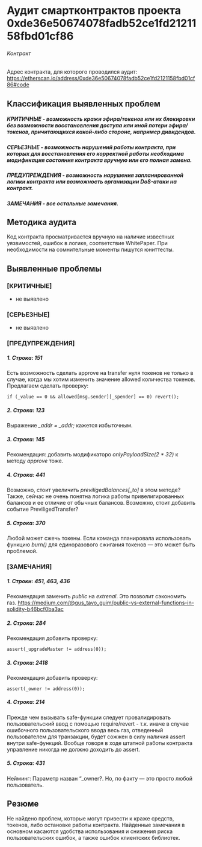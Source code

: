 # Аудит смартконтрактов проекта 0xde36e50674078fadb52ce1fd2121158fbd01cf86

###### Контракт 

Адрес контракта, для которого проводился аудит: https://etherscan.io/address/0xde36e50674078fadb52ce1fd2121158fbd01cf86#code

## Классификация выявленных проблем

##### КРИТИЧНЫЕ - возможность кражи эфира/токенов или их блокировки без возможности восстановления доступа или иной потери эфира/токенов, причитающихся какой-либо стороне, например дивидендов.
##### СЕРЬЕЗНЫЕ - возможность нарушений работы контракта, при которых для восстановления его корректной работы необходима модификация состояния контракта вручную или его полная замена.
##### ПРЕДУПРЕЖДЕНИЯ - возможность нарушения запланированной логики контракта или возможность организации DoS-атаки на контракт.

##### ЗАМЕЧАНИЯ - все остальные замечания.


## Методика аудита

Код контракта просматривается вручную на наличие известных уязвимостей, ошибок в логике, соответствие WhitePaper. При необходимости на сомнительные моменты пишутся юниттесты.



## Выявленные проблемы

### [КРИТИЧНЫЕ]

- не выявлено

### [СЕРЬЕЗНЫЕ]

- не выявлено


### [ПРЕДУПРЕЖДЕНИЯ]

##### 1. Строка: 151

Есть возможность сделать approve на transfer нуля токенов не только в случае, когда мы хотим изменить значение allowed количества
токенов. Предлагаем сделать проверку:

```
if (_value == 0 && allowed[msg.sender][_spender] == 0) revert();
```

##### 2. Строка: 123

Выражение *_addr = _addr;* кажется избыточным.


##### 3. Строка: 145

Рекомендация: добавить модификаторо *onlyPayloadSize(2 \* 32)* к методу *approve* тоже.


##### 4. Строка: 441

Возможно, стоит увеличить *previligedBalances[_to]* в этом методе?
Также, сейчас не очень понятна логика работы привелигированных балансов и ее отличие от обычных балансов.
Возможно, стоит добавить событие PreviligedTransfer?


##### 5. Строка: 370

Любой может сжечь токены.
Если команда планировала использовать функцию *burn()* для единоразового сжигания токенов — это может быть проблемой.


### [ЗАМЕЧАНИЯ]

##### 1. Строки: 451, 463, 436

Рекомендация заменить *public* на *extrenal*. Это позволит сэкономить газ.
https://medium.com/@gus_tavo_guim/public-vs-external-functions-in-solidity-b46bcf0ba3ac

##### 2. Строка: 284

Рекомендация добавить проверку:

```
assert(_upgradeMaster != address(0));
```

##### 3. Строка: 2418

Рекомендация добавить проверку:

```
assert(_owner != address(0));
```

##### 4. Строка: 214

Прежде чем вызывать safe-функции следует провалидировать пользовательский ввод с помощью require/revert - т.к. иначе в случае ошибочного пользовательского ввода весь газ, отведенный пользователем для транзакции, будет сожжен в силу наличия assert внутри safe-функций. Вообще говоря в ходе штатной работы контракта управление никогда не должно доходить до assert.

##### 5. Строка: 431

Нейминг: Параметр назван “_owner?. Но, по факту — это просто любой пользователь.

## Резюме

Не найдено проблем, которые могут привести к краже средств, токенов, либо остановке работы контракта.
Найденные замечания в основном касаются удобства использования и снижения риска пользовательских ошибок, а также ошибок клиентских библиотек.



